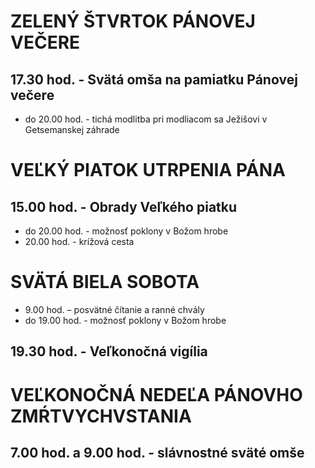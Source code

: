 <!-- title: "VEĽKONOČNÉ TROJDNIE VO FARNOSTI SVEREPEC 2025" -->
<!-- date: "2025-04-13" -->
<!-- text-setup textAlign=center -->

# ZELENÝ ŠTVRTOK PÁNOVEJ VEČERE
## 17.30 hod. - Svätá omša na pamiatku Pánovej večere
-    do 20.00 hod. - tichá modlitba pri modliacom sa Ježišovi v Getsemanskej záhrade

# VEĽKÝ PIATOK UTRPENIA PÁNA
## 15.00 hod. - Obrady Veľkého piatku
-   do 20.00 hod. - možnosť poklony v Božom hrobe
-   20.00 hod. - krížová cesta
# SVÄTÁ BIELA SOBOTA
-   9.00 hod. – posvätné čítanie a ranné chvály
-   do 19.00 hod. - možnosť poklony v Božom hrobe
## 19.30 hod. - Veľkonočná vigília

# VEĽKONOČNÁ NEDEĽA PÁNOVHO ZMŔTVYCHVSTANIA
## 7.00 hod. a 9.00 hod. - slávnostné sväté omše
